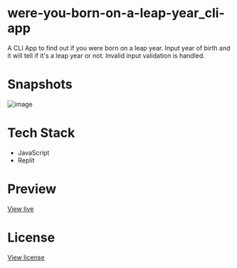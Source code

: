 # were-you-born-on-a-leap-year_cli-app

A CLI App to find out if you were born on a leap year. Input year of birth and it will tell if it's a leap year or not. Invalid input validation is handled.

# Snapshots

![image](https://user-images.githubusercontent.com/27736288/208907783-eadcbed6-8717-4951-ac96-b0c43401e890.png)

# Tech Stack

* JavaScript
* Replit

# Preview

[View live](https://replit.com/@gautamBm/Were-you-born-on-a-leap-year?embed=1&output=1)

# License

[View license](https://github.com/gautam-balamurali/were-you-born-on-a-leap-year_cli-app/blob/main/LICENSE.md)
